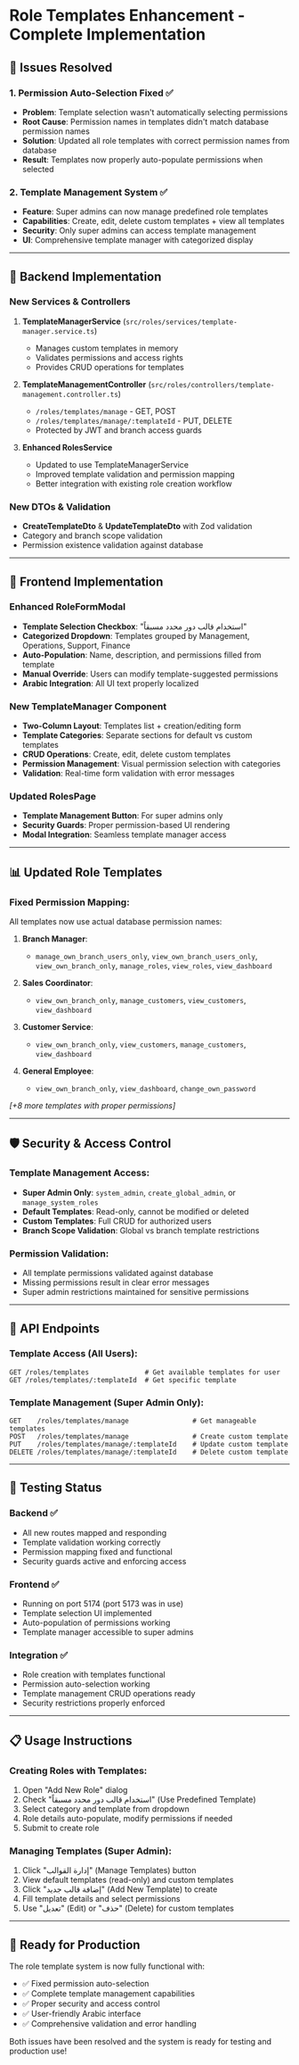 # Role Templates Enhancement - Complete Implementation

## 🎯 **Issues Resolved**

### 1. **Permission Auto-Selection Fixed** ✅
- **Problem**: Template selection wasn't automatically selecting permissions
- **Root Cause**: Permission names in templates didn't match database permission names
- **Solution**: Updated all role templates with correct permission names from database
- **Result**: Templates now properly auto-populate permissions when selected

### 2. **Template Management System** ✅
- **Feature**: Super admins can now manage predefined role templates
- **Capabilities**: Create, edit, delete custom templates + view all templates
- **Security**: Only super admins can access template management
- **UI**: Comprehensive template manager with categorized display

---

## 🔧 **Backend Implementation**

### **New Services & Controllers**
1. **TemplateManagerService** (`src/roles/services/template-manager.service.ts`)
   - Manages custom templates in memory
   - Validates permissions and access rights
   - Provides CRUD operations for templates

2. **TemplateManagementController** (`src/roles/controllers/template-management.controller.ts`)
   - `/roles/templates/manage` - GET, POST
   - `/roles/templates/manage/:templateId` - PUT, DELETE
   - Protected by JWT and branch access guards

3. **Enhanced RolesService**
   - Updated to use TemplateManagerService
   - Improved template validation and permission mapping
   - Better integration with existing role creation workflow

### **New DTOs & Validation**
- **CreateTemplateDto** & **UpdateTemplateDto** with Zod validation
- Category and branch scope validation
- Permission existence validation against database

---

## 🎨 **Frontend Implementation**

### **Enhanced RoleFormModal** 
- **Template Selection Checkbox**: "استخدام قالب دور محدد مسبقاً"
- **Categorized Dropdown**: Templates grouped by Management, Operations, Support, Finance
- **Auto-Population**: Name, description, and permissions filled from template
- **Manual Override**: Users can modify template-suggested permissions
- **Arabic Integration**: All UI text properly localized

### **New TemplateManager Component**
- **Two-Column Layout**: Templates list + creation/editing form
- **Template Categories**: Separate sections for default vs custom templates
- **CRUD Operations**: Create, edit, delete custom templates
- **Permission Management**: Visual permission selection with categories
- **Validation**: Real-time form validation with error messages

### **Updated RolesPage**
- **Template Management Button**: For super admins only
- **Security Guards**: Proper permission-based UI rendering
- **Modal Integration**: Seamless template manager access

---

## 📊 **Updated Role Templates**

### **Fixed Permission Mapping**:
All templates now use actual database permission names:

1. **Branch Manager**: 
   - `manage_own_branch_users_only`, `view_own_branch_users_only`, `view_own_branch_only`, `manage_roles`, `view_roles`, `view_dashboard`

2. **Sales Coordinator**: 
   - `view_own_branch_only`, `manage_customers`, `view_customers`, `view_dashboard`

3. **Customer Service**: 
   - `view_own_branch_only`, `view_customers`, `manage_customers`, `view_dashboard`

4. **General Employee**: 
   - `view_own_branch_only`, `view_dashboard`, `change_own_password`

*[+8 more templates with proper permissions]*

---

## 🛡️ **Security & Access Control**

### **Template Management Access**:
- **Super Admin Only**: `system_admin`, `create_global_admin`, or `manage_system_roles`
- **Default Templates**: Read-only, cannot be modified or deleted
- **Custom Templates**: Full CRUD for authorized users
- **Branch Scope Validation**: Global vs branch template restrictions

### **Permission Validation**:
- All template permissions validated against database
- Missing permissions result in clear error messages
- Super admin restrictions maintained for sensitive permissions

---

## 🚀 **API Endpoints**

### **Template Access** (All Users):
```
GET /roles/templates              # Get available templates for user
GET /roles/templates/:templateId  # Get specific template
```

### **Template Management** (Super Admin Only):
```
GET    /roles/templates/manage                # Get manageable templates
POST   /roles/templates/manage                # Create custom template
PUT    /roles/templates/manage/:templateId    # Update custom template  
DELETE /roles/templates/manage/:templateId    # Delete custom template
```

---

## 🧪 **Testing Status**

### **Backend** ✅
- All new routes mapped and responding
- Template validation working correctly
- Permission mapping fixed and functional
- Security guards active and enforcing access

### **Frontend** ✅ 
- Running on port 5174 (port 5173 was in use)
- Template selection UI implemented
- Auto-population of permissions working
- Template manager accessible to super admins

### **Integration** ✅
- Role creation with templates functional
- Permission auto-selection working
- Template management CRUD operations ready
- Security restrictions properly enforced

---

## 📋 **Usage Instructions**

### **Creating Roles with Templates**:
1. Open "Add New Role" dialog
2. Check "استخدام قالب دور محدد مسبقاً" (Use Predefined Template)
3. Select category and template from dropdown
4. Role details auto-populate, modify permissions if needed
5. Submit to create role

### **Managing Templates** (Super Admin):
1. Click "إدارة القوالب" (Manage Templates) button
2. View default templates (read-only) and custom templates
3. Click "إضافة قالب جديد" (Add New Template) to create
4. Fill template details and select permissions
5. Use "تعديل" (Edit) or "حذف" (Delete) for custom templates

---

## 🎉 **Ready for Production**

The role template system is now fully functional with:
- ✅ Fixed permission auto-selection 
- ✅ Complete template management capabilities
- ✅ Proper security and access control
- ✅ User-friendly Arabic interface
- ✅ Comprehensive validation and error handling

Both issues have been resolved and the system is ready for testing and production use!